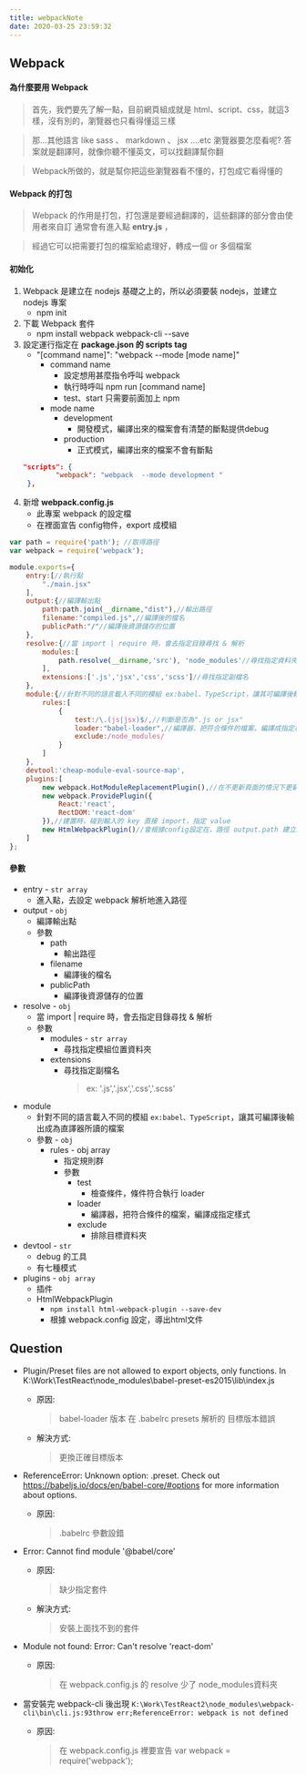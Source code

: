 ```yaml
---
title: webpackNote
date: 2020-03-25 23:59:32
---
```


## Webpack 

#### 為什麼要用 Webpack
> 首先，我們要先了解一點，目前網頁組成就是 html、script、css，就這3樣，沒有別的，瀏覽器也只看得懂這三樣

>那...其他語言 like sass 、 markdown 、 jsx ....etc 瀏覽器要怎麼看呢?
答案就是翻譯阿，就像你聽不懂英文，可以找翻譯幫你翻

>Webpack所做的，就是幫你把這些瀏覽器看不懂的，打包成它看得懂的
	
#### Webpack 的打包
>Webpack 的作用是打包，打包還是要經過翻譯的，這些翻譯的部分會由使用者來自訂
通常會有進入點 **entry.js** ，

>經過它可以把需要打包的檔案給處理好，轉成一個 or 多個檔案

#### 初始化
1. Webpack 是建立在 nodejs 基礎之上的，所以必須要裝 nodejs，並建立 nodejs 專案 
    * npm init
2. 下載 Webpack 套件
    * npm install webpack webpack-cli --save
3. 設定運行指定在 **package.json 的 scripts tag** 
    * "[command name]": "webpack  --mode [mode name]"
        * command name
            * 設定想用甚麼指令呼叫 webpack
            * 執行時呼叫 npm run [command name]
            * test、start 只需要前面加上 npm
        * mode name
            * development
                * 開發模式，編譯出來的檔案會有清楚的斷點提供debug
            * production
                * 正式模式，編譯出來的檔案不會有斷點
    ```json
    "scripts": { 
            "webpack": "webpack  --mode development "
     },
    ```
4. 新增 **webpack.config.js**
    * 此專案 webpack 的設定檔
    * 在裡面宣告 config物件，export 成模組
```js
var path = require('path'); //取得路徑
var webpack = require('webpack');

module.exports={
	entry:[//執行點
		"./main.jsx"
	],
	output:{//編譯輸出點
		path:path.join(__dirname,"dist"),//輸出路徑
		filename:"compiled.js",//編譯後的檔名
		publicPath:"/"//編譯後資源儲存的位置
	},
	resolve:{//當 import | require 時，會去指定目錄尋找 & 解析
		modules:[
			path.resolve(__dirname,'src'), 'node_modules'//尋找指定資料夾
		],
		extensions:['.js','jsx','css','scss']//尋找指定副檔名
	},
	module:{//針對不同的語言載入不同的模組 ex:babel、TypeScript，讓其可編譯後輸出成為直譯器所讀的檔案 .js
		rules:[
			{
				test:/\.(js|jsx)$/,//判斷是否為".js or jsx"
				loader:"babel-loader",//編譯器，把符合條件的檔案，編譯成指定樣式
				exclude:/node_modules/
			}
		]
	},
	devtool:'cheap-module-eval-source-map',
	plugins:[
		new webpack.HotModuleReplacementPlugin(),//在不更新頁面的情況下更新Module
		new webpack.ProvidePlugin({
			React:'react',
			RectDOM:'react-dom'
        }),//建置時，碰到輸入的 key 直接 import，指定 value
        new HtmlWebpackPlugin()//會根據config設定在，路徑 output.path 建立html文件
	]
};
``` 

#### 參數
* entry - `str array`
    * 進入點，去設定 webpack 解析地進入路徑
* output - `obj`
    * 編譯輸出點
    * 參數
        * path
            * 輸出路徑
        * filename
            * 編譯後的檔名
        * publicPath
            * 編譯後資源儲存的位置
* resolve - `obj`
    * 當 import | require 時，會去指定目錄尋找 & 解析
    * 參數
        * modules - `str array`
            * 尋找指定模組位置資料夾
        * extensions
            * 尋找指定副檔名
                > ex: '.js','.jsx','.css','.scss'
* 	module
    * 針對不同的語言載入不同的模組 `ex:babel、TypeScript`，讓其可編譯後輸出成為直譯器所讀的檔案 
    * 參數 - `obj`
        * rules - obj array
            * 指定規則群
            * 參數
                * test
                    * 檢查條件，條件符合執行 loader
                * loader
                    * 編譯器，把符合條件的檔案，編譯成指定樣式
                * exclude
                    * 排除目標資料夾
* devtool - `str`
    * debug 的工具
    * 有七種模式
* plugins -  `obj array`
    * 插件
    * HtmlWebpackPlugin
        * `npm install html-webpack-plugin --save-dev`
        * 根據 webpack.config 設定，導出html文件



## Question 
* Plugin/Preset files are not allowed to export objects, only functions. In K:\Work\TestReact\node_modules\babel-preset-es2015\lib\index.js
    * 原因:
        > babel-loader 版本 在 .babelrc presets 解析的 目標版本錯誤
    * 解決方式:
        > 更換正確目標版本
* ReferenceError: Unknown option: .preset. Check out https://babeljs.io/docs/en/babel-core/#options for more information about options.
    * 原因:
        > .babelrc  參數設錯
* Error: Cannot find module '@babel/core'
    * 原因:
        > 缺少指定套件
    * 解決方式:
        > 安裝上面找不到的套件
        
* Module not found: Error: Can't resolve 'react-dom'
    * 原因:
        > 在 webpack.config.js 的 resolve 少了 node_modules資料夾
* 當安裝完  webpack-cli 後出現
`K:\Work\TestReact2\node_modules\webpack-cli\bin\cli.js:93throw err;ReferenceError: webpack is not defined`
    * 原因:
        > 在 webpack.config.js 裡要宣告 var webpack = require('webpack');

                                

